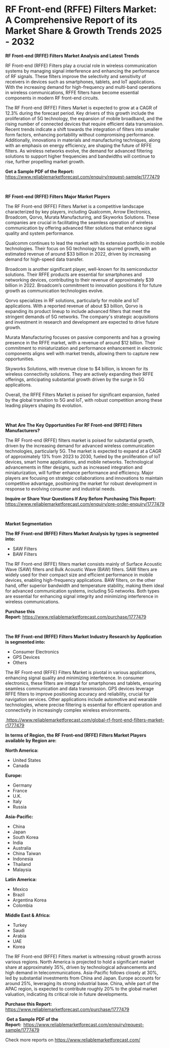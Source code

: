 <p><h1>RF Front-end (RFFE) Filters Market: A Comprehensive Report of its Market Share & Growth Trends 2025 - 2032</h1></p><p><strong>RF Front-end (RFFE) Filters Market Analysis and Latest Trends</strong></p>
<p><p>RF Front-end (RFFE) Filters play a crucial role in wireless communication systems by managing signal interference and enhancing the performance of RF signals. These filters improve the selectivity and sensitivity of receivers in devices such as smartphones, tablets, and IoT applications. With the increasing demand for high-frequency and multi-band operations in wireless communications, RFFE filters have become essential components in modern RF front-end circuits.</p><p>The RF Front-end (RFFE) Filters Market is expected to grow at a CAGR of 12.3% during the forecast period. Key drivers of this growth include the proliferation of 5G technology, the expansion of mobile broadband, and the rising number of connected devices that require efficient data transmission. Recent trends indicate a shift towards the integration of filters into smaller form factors, enhancing portability without compromising performance. Additionally, innovations in materials and manufacturing techniques, along with an emphasis on energy efficiency, are shaping the future of RFFE filters. As wireless networks evolve, the demand for advanced filtering solutions to support higher frequencies and bandwidths will continue to rise, further propelling market growth.</p></p>
<p><strong>Get a Sample PDF of the Report:&nbsp;</strong> <a href="https://www.reliablemarketforecast.com/enquiry/request-sample/1777479?utm_campaign=2758&utm_medium=2&utm_source=Github&utm_content=ia&utm_term=06042025&utm_id=rf-front-end-rffe-filters">https://www.reliablemarketforecast.com/enquiry/request-sample/1777479</a></p>
<p>&nbsp;</p>
<p><strong>RF Front-end (RFFE) Filters Major Market Players</strong></p>
<p><p>The RF Front-end (RFFE) Filters Market is a competitive landscape characterized by key players, including Qualcomm, Arrow Electronics, Broadcom, Qorvo, Murata Manufacturing, and Skyworks Solutions. These companies are crucial in facilitating the seamless operation of wireless communication by offering advanced filter solutions that enhance signal quality and system performance.</p><p>Qualcomm continues to lead the market with its extensive portfolio in mobile technologies. Their focus on 5G technology has spurred growth, with an estimated revenue of around $33 billion in 2022, driven by increasing demand for high-speed data transfer.</p><p>Broadcom is another significant player, well-known for its semiconductor solutions. Their RFFE products are essential for smartphones and networking devices, contributing to their revenue of approximately $39 billion in 2022. Broadcom’s commitment to innovation positions it for future growth as communication technologies evolve.</p><p>Qorvo specializes in RF solutions, particularly for mobile and IoT applications. With a reported revenue of about $3 billion, Qorvo is expanding its product lineup to include advanced filters that meet the stringent demands of 5G networks. The company's strategic acquisitions and investment in research and development are expected to drive future growth.</p><p>Murata Manufacturing focuses on passive components and has a growing presence in the RFFE market, with a revenue of around $12 billion. Their commitment to miniaturization and performance enhancement in electronic components aligns well with market trends, allowing them to capture new opportunities.</p><p>Skyworks Solutions, with revenue close to $4 billion, is known for its wireless connectivity solutions. They are actively expanding their RFFE offerings, anticipating substantial growth driven by the surge in 5G applications.</p><p>Overall, the RFFE Filters Market is poised for significant expansion, fueled by the global transition to 5G and IoT, with robust competition among these leading players shaping its evolution.</p></p>
<p>&nbsp;</p>
<p><strong>What Are The Key Opportunities For RF Front-end (RFFE) Filters Manufacturers?</strong></p>
<p><p>The RF Front-end (RFFE) filters market is poised for substantial growth, driven by the increasing demand for advanced wireless communication technologies, particularly 5G. The market is expected to expand at a CAGR of approximately 13% from 2023 to 2030, fueled by the proliferation of IoT devices, smart home applications, and mobile networks. Technological advancements in filter designs, such as increased integration and miniaturization, will further enhance performance and efficiency. Major players are focusing on strategic collaborations and innovations to maintain competitive advantage, positioning the market for robust development in response to evolving consumer and industrial needs.</p></p>
<p><strong>Inquire or Share Your Questions If Any Before Purchasing This Report:</strong> <a href="https://www.reliablemarketforecast.com/enquiry/pre-order-enquiry/1777479?utm_campaign=2758&utm_medium=2&utm_source=Github&utm_content=ia&utm_term=06042025&utm_id=rf-front-end-rffe-filters">https://www.reliablemarketforecast.com/enquiry/pre-order-enquiry/1777479</a></p>
<p>&nbsp;</p>
<p><strong>Market Segmentation</strong></p>
<p><strong>The RF Front-end (RFFE) Filters Market Analysis by types is segmented into:</strong></p>
<p><ul><li>SAW Filters</li><li>BAW Filters</li></ul></p>
<p><p>The RF Front-end (RFFE) filters market consists mainly of Surface Acoustic Wave (SAW) filters and Bulk Acoustic Wave (BAW) filters. SAW filters are widely used for their compact size and efficient performance in mobile devices, enabling high-frequency applications. BAW filters, on the other hand, offer superior bandwidth and temperature stability, making them ideal for advanced communication systems, including 5G networks. Both types are essential for enhancing signal integrity and minimizing interference in wireless communications.</p></p>
<p><strong>Purchase this Report:&nbsp;</strong><a href="https://www.reliablemarketforecast.com/purchase/1777479?utm_campaign=2758&utm_medium=2&utm_source=Github&utm_content=ia&utm_term=06042025&utm_id=rf-front-end-rffe-filters">https://www.reliablemarketforecast.com/purchase/1777479</a></p>
<p>&nbsp;</p>
<p><strong>The RF Front-end (RFFE) Filters Market Industry Research by Application is segmented into:</strong></p>
<p><ul><li>Consumer Electronics</li><li>GPS Devices</li><li>Others</li></ul></p>
<p><p>The RF Front-end (RFFE) Filters Market is pivotal in various applications, enhancing signal quality and minimizing interference. In consumer electronics, these filters are integral for smartphones and tablets, ensuring seamless communication and data transmission. GPS devices leverage RFFE filters to improve positioning accuracy and reliability, crucial for navigation services. Other applications include automotive and wearable technologies, where precise filtering is essential for efficient operation and connectivity in increasingly complex wireless environments.</p></p>
<p><a href="https://www.reliablemarketforecast.com/global-rf-front-end-filters-market-r1777479?utm_campaign=2758&utm_medium=2&utm_source=Github&utm_content=ia&utm_term=06042025&utm_id=rf-front-end-rffe-filters">&nbsp;https://www.reliablemarketforecast.com/global-rf-front-end-filters-market-r1777479</a></p>
<p><strong>In terms of Region, the RF Front-end (RFFE) Filters Market Players available by Region are:</strong></p>
<p>
    <p> <strong> North America: </strong>
        <ul>
            <li>United States</li>
            <li>Canada</li>
        </ul>
        </p> 
    <p> <strong> Europe: </strong>
        <ul>
            <li>Germany</li>
            <li>France</li>
            <li>U.K.</li>
            <li>Italy</li>
            <li>Russia</li>
        </ul>
        </p> 
    <p> <strong> Asia-Pacific: </strong>
        <ul>
            <li>China</li>
            <li>Japan</li>
            <li>South Korea</li>
            <li>India</li>
            <li>Australia</li>
            <li>China Taiwan</li>
            <li>Indonesia</li>
            <li>Thailand</li>
            <li>Malaysia</li>
        </ul>
        </p> 
    <p> <strong> Latin America: </strong>
        <ul>
            <li>Mexico</li>
            <li>Brazil</li>
            <li>Argentina Korea</li>
            <li>Colombia</li>
        </ul>
        </p> 
    <p> <strong> Middle East & Africa: </strong>
        <ul>
            <li>Turkey</li>
            <li>Saudi</li>
            <li>Arabia</li>
            <li>UAE</li>
            <li>Korea</li>
        </ul>
    </p>
    </p>
<p><p>The RF Front-end (RFFE) Filters market is witnessing robust growth across various regions. North America is projected to hold a significant market share at approximately 35%, driven by technological advancements and high demand in telecommunications. Asia-Pacific follows closely at 30%, led by substantial investments from China and Japan. Europe accounts for around 25%, leveraging its strong industrial base. China, while part of the APAC region, is expected to contribute roughly 20% to the global market valuation, indicating its critical role in future developments.</p></p>
<p><strong>Purchase this Report: </strong><a href="https://www.reliablemarketforecast.com/purchase/1777479?utm_campaign=2758&utm_medium=2&utm_source=Github&utm_content=ia&utm_term=06042025&utm_id=rf-front-end-rffe-filters">https://www.reliablemarketforecast.com/purchase/1777479</a></p>
<p>&nbsp;<strong>Get a Sample PDF of the Report:&nbsp;&nbsp;</strong><a href="https://www.reliablemarketforecast.com/enquiry/request-sample/1777479?utm_campaign=2758&utm_medium=2&utm_source=Github&utm_content=ia&utm_term=06042025&utm_id=rf-front-end-rffe-filters">https://www.reliablemarketforecast.com/enquiry/request-sample/1777479</a></p>
<p><strong></strong></p>
<p>Check more reports on <a href="https://www.reliablemarketforecast.com/?utm_campaign=2758&utm_medium=2&utm_source=Github&utm_content=ia&utm_term=06042025&utm_id=rf-front-end-rffe-filters">https://www.reliablemarketforecast.com/</a></p>